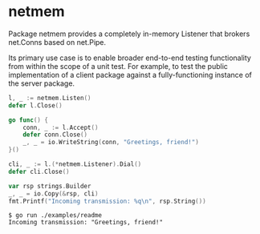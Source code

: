 # netmem

Package netmem provides a completely in-memory Listener that brokers net.Conns
based on net.Pipe.

Its primary use case is to enable broader end-to-end testing functionality
from within the scope of a unit test. For example, to test the public
implementation of a client package against a fully-functioning instance of
the server package.

```go
l, _ := netmem.Listen()
defer l.Close()

go func() {
	conn, _ := l.Accept()
	defer conn.Close()
	_, _ = io.WriteString(conn, "Greetings, friend!")
}()

cli, _ := l.(*netmem.Listener).Dial()
defer cli.Close()

var rsp strings.Builder
_, _ = io.Copy(&rsp, cli)
fmt.Printf("Incoming transmission: %q\n", rsp.String())
```

```console
$ go run ./examples/readme
Incoming transmission: "Greetings, friend!"
```

